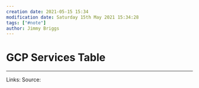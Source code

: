 ```yaml
---
creation date: 2021-05-15 15:34
modification date: Saturday 15th May 2021 15:34:28
tags: ["#note"]
author: Jimmy Briggs
---
```


# GCP Services Table

***
Links: 
Source:

